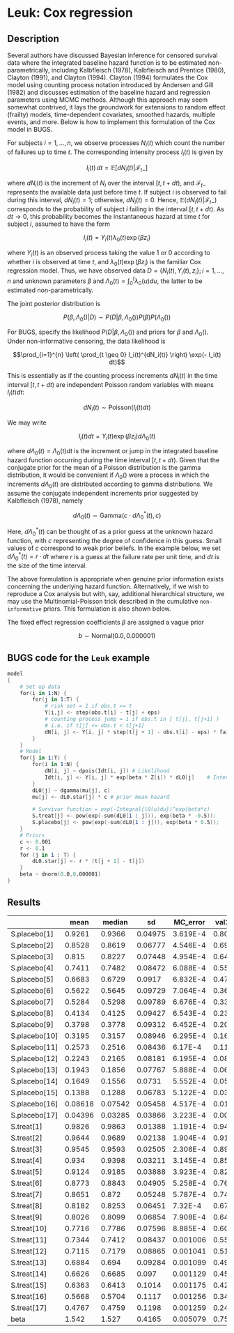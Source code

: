 # Leuk: Cox regression

## Description

Several authors have discussed Bayesian inference for censored survival data where the integrated baseline hazard function is to be estimated non-parametrically, including Kalbfleisch (1978), Kalbfleisch and Prentice (1980), Clayton (1991), and Clayton (1994).
Clayton (1994) formulates the Cox model using counting process notation introduced by Andersen and Gill (1982) and discusses estimation of the baseline hazard and regression parameters using MCMC methods.
Although this approach may seem somewhat contrived, it lays the groundwork for extensions to random effect (frailty) models, time-dependent covariates, smoothed hazards, multiple events, and more.
Below is how to implement this formulation of the Cox model in BUGS.

For subjects $i = 1,...,n$, we observe processes $N_i(t)$ which count the number of failures up to time $t$. The corresponding intensity process $I_i(t)$ is given by

$$I_i(t) \, dt = \mathbb{E}[dN_i(t) | \mathcal{F}_{t-}]$$

where $dN_i(t)$ is the increment of $N_i$ over the interval $[t, t+dt)$, and $\mathcal{F}_{t-}$ represents the available data just before time $t$. If subject $i$ is observed to fail during this interval, $dN_i(t) = 1$; otherwise, $dN_i(t) = 0$. Hence, $\mathbb{E}(dN_i(t) | \mathcal{F}_{t-})$ corresponds to the probability of subject $i$ failing in the interval $[t, t+dt)$. As $dt \to 0$, this probability becomes the instantaneous hazard at time $t$ for subject $i$, assumed to have the form

$$I_i(t) = Y_i(t)\lambda_0(t) \exp(\beta z_i)$$

where $Y_i(t)$ is an observed process taking the value 1 or 0 according to whether $i$ is observed at time $t$, and $\lambda_0(t) \exp(\beta z_i)$ is the familiar Cox regression model. Thus, we have observed data $D = \{N_i(t), Y_i(t), z_i\}; i = 1,...,n$ and unknown parameters $\beta$ and $\Lambda_0(t) = \int_0^t \lambda_0(u) du$, the latter to be estimated non-parametrically.

The joint posterior distribution is

$$P(\beta, \Lambda_0() | D) \sim P(D | \beta, \Lambda_0()) P(\beta) P(\Lambda_0())$$

For BUGS, specify the likelihood $P(D | \beta, \Lambda_0())$ and priors for $\beta$ and $\Lambda_0()$. Under non-informative censoring, the data likelihood is

$$\prod_{i=1}^{n} \left( \prod_{t \geq 0} I_i(t)^{dN_i(t)} \right) \exp(- I_i(t) dt)$$

This is essentially as if the counting process increments $dN_i(t)$ in the time interval $[t, t+dt)$ are independent Poisson random variables with means $I_i(t)dt$:

$$dN_i(t) \sim \text{Poisson}(I_i(t)dt)$$

We may write

$$I_i(t)dt = Y_i(t) \exp(\beta z_i) d\Lambda_0(t)$$

where $d\Lambda_0(t) = \Lambda_0(t)dt$ is the increment or jump in the integrated baseline hazard function occurring during the time interval $[t, t+dt)$. Given that the conjugate prior for the mean of a Poisson distribution is the gamma distribution, it would be convenient if $\Lambda_0()$ were a process in which the increments $d\Lambda_0(t)$ are distributed according to gamma distributions. We assume the conjugate independent increments prior suggested by Kalbfleisch (1978), namely

$$d\Lambda_0(t) \sim \text{Gamma}(c \cdot d\Lambda^*_0(t), c)$$

Here, $d\Lambda^*_0(t)$ can be thought of as a prior guess at the unknown hazard function, with $c$ representing the degree of confidence in this guess. Small values of $c$ correspond to weak prior beliefs. In the example below, we set $d\Lambda^*_0(t) = r \cdot dt$ where $r$ is a guess at the failure rate per unit time, and $dt$ is the size of the time interval.

The above formulation is appropriate when genuine prior information exists concerning the underlying hazard function. Alternatively, if we wish to reproduce a Cox analysis but with, say, additional hierarchical structure, we may use the Multinomial-Poisson trick described in the cumulative `non-informative` priors. This formulation is also shown below.

The fixed effect regression coefficients $\beta$ are assigned a vague prior

$$b \sim \text{Normal}(0.0, 0.000001)$$

## BUGS code for the `Leuk` example

```S
model
{
    # Set up data
    for(i in 1:N) {
        for(j in 1:T) {
            # risk set = 1 if obs.t >= t
            Y[i,j] <- step(obs.t[i] - t[j] + eps)
            # counting process jump = 1 if obs.t in [ t[j], t[j+1] )
            # i.e. if t[j] <= obs.t < t[j+1]
            dN[i, j] <- Y[i, j] * step(t[j + 1] - obs.t[i] - eps) * fail[i]
        }
    }
    # Model
    for(j in 1:T) {
        for(i in 1:N) {
            dN[i, j] ~ dpois(Idt[i, j]) # Likelihood
            Idt[i, j] <- Y[i, j] * exp(beta * Z[i]) * dL0[j]    # Intensity
        }
        dL0[j] ~ dgamma(mu[j], c)
        mu[j] <- dL0.star[j] * c # prior mean hazard

        # Survivor function = exp(-Integral{l0(u)du})^exp(beta*z)
        S.treat[j] <- pow(exp(-sum(dL0[1 : j])), exp(beta * -0.5));
        S.placebo[j] <- pow(exp(-sum(dL0[1 : j])), exp(beta * 0.5));   
    }
    # Priors
    c <- 0.001
    r <- 0.1
    for (j in 1 : T) {
        dL0.star[j] <- r * (t[j + 1] - t[j])
    }
    beta ~ dnorm(0.0,0.000001)
}
```

## Results

| | mean | median | sd | MC_error | val2.5pc | val97.5pc | start | sample | ESS |
|--------------|-------|--------|-------|----------|----------|-----------|-------|--------|-----|
| S.placebo[1] | 0.9261 | 0.9366 | 0.04975 | 3.619E-4 | 0.8021 | 0.9903 | 1001 | 20000 | 18896 |
| S.placebo[2] | 0.8528 | 0.8619 | 0.06777 | 4.546E-4 | 0.6986 | 0.9582 | 1001 | 20000 | 22221 |
| S.placebo[3] | 0.815 | 0.8227 | 0.07448 | 4.954E-4 | 0.6498 | 0.9357 | 1001 | 20000 | 22600 |
| S.placebo[4] | 0.7411 | 0.7482 | 0.08472 | 6.088E-4 | 0.5593 | 0.8858 | 1001 | 20000 | 19361 |
| S.placebo[5] | 0.6683 | 0.6729 | 0.0917 | 6.832E-4 | 0.4778 | 0.8341 | 1001 | 20000 | 18016 |
| S.placebo[6] | 0.5622 | 0.5645 | 0.09729 | 7.064E-4 | 0.3667 | 0.7441 | 1001 | 20000 | 18969 |
| S.placebo[7] | 0.5284 | 0.5298 | 0.09789 | 6.676E-4 | 0.3335 | 0.7136 | 1001 | 20000 | 21502 |
| S.placebo[8] | 0.4134 | 0.4125 | 0.09427 | 6.543E-4 | 0.2357 | 0.5992 | 1001 | 20000 | 20757 |
| S.placebo[9] | 0.3798 | 0.3778 | 0.09312 | 6.452E-4 | 0.2068 | 0.5665 | 1001 | 20000 | 20829 |
| S.placebo[10] | 0.3195 | 0.3157 | 0.08946 | 6.295E-4 | 0.1605 | 0.5037 | 1001 | 20000 | 20192 |
| S.placebo[11] | 0.2573 | 0.2516 | 0.08436 | 6.17E-4 | 0.111 | 0.4394 | 1001 | 20000 | 18695 |
| S.placebo[12] | 0.2243 | 0.2165 | 0.08181 | 6.195E-4 | 0.087 | 0.4042 | 1001 | 20000 | 17438 |
| S.placebo[13] | 0.1943 | 0.1856 | 0.07767 | 5.888E-4 | 0.0684 | 0.368 | 1001 | 20000 | 17400 |
| S.placebo[14] | 0.1649 | 0.1556 | 0.0731 | 5.552E-4 | 0.05026 | 0.3304 | 1001 | 20000 | 17336 |
| S.placebo[15] | 0.1388 | 0.1288 | 0.06783 | 5.122E-4 | 0.03588 | 0.2967 | 1001 | 20000 | 17536 |
| S.placebo[16] | 0.08618 | 0.07542 | 0.05458 | 4.517E-4 | 0.01312 | 0.2187 | 1001 | 20000 | 14603 |
| S.placebo[17] | 0.04396 | 0.03285 | 0.03866 | 3.223E-4 | 0.002481 | 0.1454 | 1001 | 20000 | 14392 |
| S.treat[1] | 0.9826 | 0.9863 | 0.01388 | 1.191E-4 | 0.946 | 0.9981 | 1001 | 20000 | 13597 |
| S.treat[2] | 0.9644 | 0.9689 | 0.02138 | 1.904E-4 | 0.9107 | 0.9921 | 1001 | 20000 | 12600 |
| S.treat[3] | 0.9545 | 0.9593 | 0.02505 | 2.306E-4 | 0.8933 | 0.9881 | 1001 | 20000 | 11795 |
| S.treat[4] | 0.934 | 0.9398 | 0.03211 | 3.145E-4 | 0.8566 | 0.9795 | 1001 | 20000 | 10422 |
| S.treat[5] | 0.9124 | 0.9185 | 0.03888 | 3.923E-4 | 0.8202 | 0.9701 | 1001 | 20000 | 9823 |
| S.treat[6] | 0.8773 | 0.8843 | 0.04905 | 5.258E-4 | 0.7629 | 0.9529 | 1001 | 20000 | 8704 |
| S.treat[7] | 0.8651 | 0.872 | 0.05248 | 5.787E-4 | 0.7452 | 0.9472 | 1001 | 20000 | 8221 |
| S.treat[8] | 0.8182 | 0.8253 | 0.06451 | 7.32E-4 | 0.6716 | 0.9231 | 1001 | 20000 | 7766 |
| S.treat[9] | 0.8026 | 0.8099 | 0.06854 | 7.908E-4 | 0.6494 | 0.915 | 1001 | 20000 | 7512 |
| S.treat[10] | 0.7716 | 0.7786 | 0.07596 | 8.885E-4 | 0.6046 | 0.8988 | 1001 | 20000 | 7307 |
| S.treat[11] | 0.7344 | 0.7412 | 0.08437 | 0.001006 | 0.5513 | 0.8777 | 1001 | 20000 | 7026 |
| S.treat[12] | 0.7115 | 0.7179 | 0.08865 | 0.001041 | 0.519 | 0.865 | 1001 | 20000 | 7248 |
| S.treat[13] | 0.6884 | 0.694 | 0.09284 | 0.001099 | 0.49 | 0.8508 | 1001 | 20000 | 7133 |
| S.treat[14] | 0.6626 | 0.6685 | 0.097 | 0.001129 | 0.459 | 0.8346 | 1001 | 20000 | 7384 |
| S.treat[15] | 0.6363 | 0.6413 | 0.1014 | 0.001175 | 0.4274 | 0.8194 | 1001 | 20000 | 7448 |
| S.treat[16] | 0.5668 | 0.5704 | 0.1117 | 0.001256 | 0.3436 | 0.7746 | 1001 | 20000 | 7904 |
| S.treat[17] | 0.4767 | 0.4759 | 0.1198 | 0.001259 | 0.2467 | 0.7121 | 1001 | 20000 | 9053 |
| beta | 1.542 | 1.527 | 0.4165 | 0.005079 | 0.7598 | 2.394 | 1001 | 20000 | 6726 |
